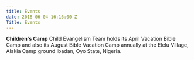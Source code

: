 ```yaml
---
title: Events
date: 2018-06-04 16:16:00 Z
Title: Events
---
```


**Children's Camp**
Child Evangelism Team holds its April Vacation Bible Camp and also its August Bible Vacation Camp annually at the Elelu Village, Alakia Camp ground Ibadan, Oyo State, Nigeria.
